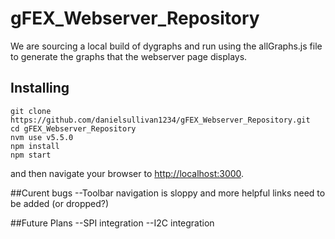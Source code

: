 # gFEX_Webserver_Repository

We are sourcing a local build of dygraphs and run using the allGraphs.js file to generate the graphs that the webserver page displays.

## Installing

```
git clone https://github.com/danielsullivan1234/gFEX_Webserver_Repository.git
cd gFEX_Webserver_Repository
nvm use v5.5.0
npm install
npm start
```

and then navigate your browser to [http://localhost:3000](http://localhost:3000).

##Curent bugs
--Toolbar navigation is sloppy and more helpful links need to be added (or dropped?)


##Future Plans
--SPI integration
--I2C integration
